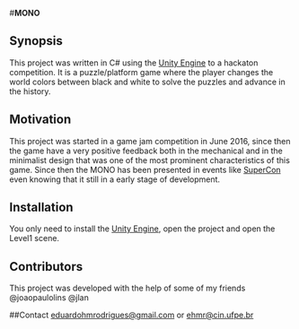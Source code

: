 #**MONO**

## Synopsis

This project was written in C# using the [Unity Engine](unity3d.com) to a hackaton competition. It is a puzzle/platform game where the player changes the world colors between black and white to solve the puzzles and advance in the history.

## Motivation

This project was started in a game jam competition in June 2016, since then the game have a very positive feedback both in the mechanical and in the minimalist design that was one of the most prominent characteristics of this game. Since then the MONO has been presented in events like [SuperCon](www.superconvencao.com.br) even knowing that it still in a early stage of development.

## Installation

You only need to install the [Unity Engine](unity3d.com), open the project and open the Level1 scene.

## Contributors

This project was developed with the help of some of my friends @joaopaulolins @jlan

##Contact
eduardohmrodrigues@gmail.com or ehmr@cin.ufpe.br